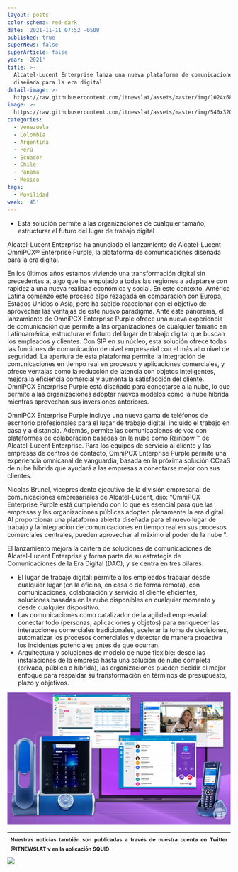 ```yaml
---
layout: posts
color-schema: red-dark
date: '2021-11-11 07:52 -0500'
published: true
superNews: false
superArticle: false
year: '2021'
title: >-
  Alcatel-Lucent Enterprise lanza una nueva plataforma de comunicaciones
  diseñada para la era digital
detail-image: >-
  https://raw.githubusercontent.com/itnewslat/assets/master/img/1024x680/equipos-alcatel-g.jpg
image: >-
  https://raw.githubusercontent.com/itnewslat/assets/master/img/540x320/equipos-alcatel-p.jpg
categories:
  - Venezuela
  - Colombia
  - Argentina
  - Perú
  - Ecuador
  - Chile
  - Panama
  - Mexico
tags:
  - Movilidad
week: '45'
---
```

- Esta solución permite a las organizaciones de cualquier tamaño, estructurar el futuro del lugar de trabajo digital

Alcatel-Lucent Enterprise ha anunciado el lanzamiento de Alcatel-Lucent OmniPCX® Enterprise Purple, la plataforma de comunicaciones diseñada para la era digital.
 
En los últimos años estamos viviendo una transformación digital sin precedentes a, algo que ha empujado a todas las regiones a adaptarse con rapidez a una nueva realidad económica y social. En este contexto, América Latina comenzó este proceso algo rezagada en comparación con Europa, Estados Unidos o Asia, pero ha sabido reaccionar con el objetivo de aprovechar las ventajas de este nuevo paradigma. Ante este panorama, el lanzamiento de OmniPCX Enterprise Purple ofrece una nueva experiencia de comunicación que permite a las organizaciones de cualquier tamaño en Latinoamérica, estructurar el futuro del lugar de trabajo digital que buscan los empleados y clientes. Con SIP en su núcleo, esta solución ofrece todas las funciones de comunicación de nivel empresarial con el más alto nivel de seguridad. La apertura de esta plataforma permite la integración de comunicaciones en tiempo real en procesos y aplicaciones comerciales, y ofrece ventajas como la reducción de latencia con objetos inteligentes, mejora la eficiencia comercial y aumenta la satisfacción del cliente. OmniPCX Enterprise Purple está diseñado para conectarse a la nube, lo que permite a las organizaciones adoptar nuevos modelos como la nube híbrida mientras aprovechan sus inversiones anteriores.
 
OmniPCX Enterprise Purple incluye una nueva gama de teléfonos de escritorio profesionales para el lugar de trabajo digital, incluido el trabajo en casa y a distancia. Además, permite las comunicaciones de voz con plataformas de colaboración basadas en la nube como Rainbow ™ de Alcatel-Lucent Enterprise. Para los equipos de servicio al cliente y las empresas de centros de contacto, OmniPCX Enterprise Purple permite una experiencia omnicanal de vanguardia, basada en la próxima solución CCaaS de nube híbrida que ayudará a las empresas a conectarse mejor con sus clientes.
 
Nicolas Brunel, vicepresidente ejecutivo de la división empresarial de comunicaciones empresariales de Alcatel-Lucent, dijo: “OmniPCX Enterprise Purple está cumpliendo con lo que es esencial para que las empresas y las organizaciones públicas adopten plenamente la era digital. Al proporcionar una plataforma abierta diseñada para el nuevo lugar de trabajo y la integración de comunicaciones en tiempo real en sus procesos comerciales centrales, pueden aprovechar al máximo el poder de la nube ".
 
El lanzamiento mejora la cartera de soluciones de comunicaciones de Alcatel-Lucent Enterprise y forma parte de su estrategia de Comunicaciones de la Era Digital (DAC), y se centra en tres pilares:
 
- El lugar de trabajo digital: permite a los empleados trabajar desde cualquier lugar (en la oficina, en casa o de forma remota), con comunicaciones, colaboración y servicio al cliente eficientes, soluciones basadas en la nube disponibles en cualquier momento y desde cualquier dispositivo.
- Las comunicaciones como catalizador de la agilidad empresarial: conectar todo (personas, aplicaciones y objetos) para enriquecer las interacciones comerciales tradicionales, acelerar la toma de decisiones, automatizar los procesos comerciales y detectar de manera proactiva los incidentes potenciales antes de que ocurran.
- Arquitectura y soluciones de modelo de nube flexible: desde las instalaciones de la empresa hasta una solución de nube completa (privada, pública o híbrida), las organizaciones pueden decidir el mejor enfoque para respaldar su transformación en términos de presupuesto, plazo y objetivos.

![](https://raw.githubusercontent.com/itnewslat/assets/master/img/540x320/equipos-alcatel-p.jpg)

<table style="height: 42px;" width="569">
<tbody>
<tr>
<td style="text-align: justify;"><sub><strong>Nuestras noticias también son publicadas a través de nuestra cuenta en Twitter <a href="https://twitter.com/itnewslat?lang=es">@ITNEWSLAT</a> y en la aplicación <a href="https://squidapp.co/en/">SQUID</a></strong></sub></td>
</tr>
</tbody>
</table>

<img src="https://tracker.metricool.com/c3po.jpg?hash=56f88a41e39ab42c063cc51676587a04"/>
